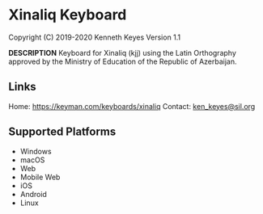 Xinaliq Keyboard
=====================

Copyright (C) 2019-2020 Kenneth Keyes
Version 1.1

__DESCRIPTION__
Keyboard for Xinaliq (kjj) using the Latin Orthography approved by the Ministry of Education of the Republic of Azerbaijan.

Links
-----
Home: https://keyman.com/keyboards/xinaliq
Contact:  ken_keyes@sil.org

Supported Platforms
-------------------
 * Windows
 * macOS
 * Web
 * Mobile Web
 * iOS
 * Android
 * Linux


  
  


 